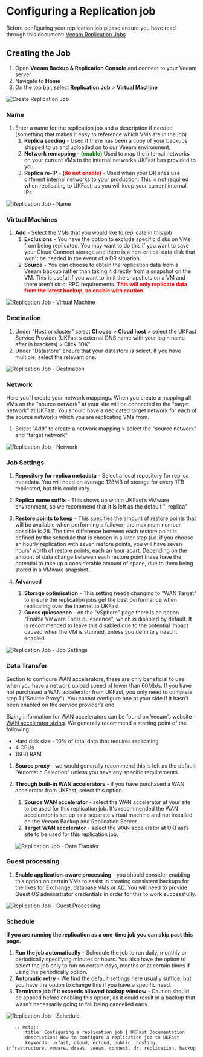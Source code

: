# Configuring a Replication job

Before configuring your replication job please ensure you have read through this document: [Veeam Replication Jobs](veeam_replication_jobs.md)

## Creating the Job
1. Open **Veeam Backup & Replication Console** and connect to your Veeam server
2. Navigate to **Home**
3. On the top bar, select **Replication Job** > **Virtual Machine**

![Create Replication Job](files/createreplicationjob/createreplicationjob.png)

### Name
1. Enter a name for the replication job and a description if needed (something that makes it easy to reference which VMs are in the job)
    1. **Replica seeding** - Used if there has been a copy of your backups shipped to us and uploaded on to our Veeam environment.
    2. **Network remapping** - <span style="color:green">**(enable)**</span> Used to map the internal networks on your current VMs to the internal networks UKFast has provided to you.
    3. **Replica re-IP** - <span style="color:red">**(do not enable)**</span> - Used when your DR sites use different internal networks to your production. This is not required when replicating to UKFast, as you will keep your current internal IPs.

![Replication Job - Name](files/createreplicationjob/createreplicationjob_name.png)

### Virtual Machines
1. **Add** - Select the VMs that you would like to replicate in this job<br />
    1. **Exclusions** - You have the option to exclude specific disks on VMs from being replicated. You may want to do this if you want to save your Cloud Connect storage and there is a non-critical data disk that won't be needed in the event of a DR situation.
    2. **Source** - You can choose to obtain the replication data from a Veeam backup rather than taking it directly from a snapshot on the VM. This is useful if you want to limit the snapshots on a VM and there aren't strict RPO requirements. <span style="color:red">**This will only replicate data from the latest backup, so enable with caution.**</span>

![Replication Job - Virtual Machine](files/createreplicationjob/createreplicationjob_virtualmachine.png)


### Destination
1. Under "Host or cluster" select **Choose** > **Cloud host** > select the UKFast Service Provider (UKFast’s external DNS name with your login name after in brackets) > Click "OK"
2. Under "Datastore" ensure that your datastore is select. If you have multiple, select the relevant one.

![Replication Job - Destination](files/createreplicationjob/createreplicationjob_destination.png)

### Network

Here you’ll create your network mappings. When you create a mapping all VMs on the "source network" at your site will be connected to the "target network" at UKFast. You should have a dedicated target network for each of the source networks which you are replicating VMs from.


1. Select "Add" to create a network mapping > select the "source network" and "target network"

![Replication Job - Network](files/createreplicationjob/createreplicationjob_network.png)

### Job Settings
1. **Repository for replica metadata** - Select a local repository for replica metadata. You will need on average 128MB of storage for every 1TB replicated, but this could vary.
2. **Replica name suffix** - This shows up within UKFast’s VMware environment, so we recommend that it is left as the default "_replica"
3. **Restore points to keep** - This specifies the amount of restore points that will be available when performing a failover; the maximum number possible is 28. The time difference between each restore point is defined by the schedule that is chosen in a later step (i.e. if you choose an hourly replication with seven restore points, you will have seven hours’ worth of restore points, each an hour apart. Depending on the amount of data change between each restore point these have the potential to take up a considerable amount of space, due to them being stored in a VMware snapshot.

4. **Advanced**
    1. **Storage optimisation** - This setting needs changing to "WAN Target" to ensure the replication jobs get the best performance when replicating over the internet to UKFast
    2. **Guess quiescence** - on the "vSphere" page there is an option "Enable VMware Tools quiescence", which is disabled by default. It is recommended to leave this disabled due to the potential impact caused when the VM is stunned, unless you definitely need it enabled.

![Replication Job - Job Settings](files/createreplicationjob/createreplicationjob_jobsettings.png)

### Data Transfer

Section to configure WAN accelerators, these are only beneficial to use when you have a network upload speed of lower than 60Mb/s. If you have not purchased a WAN accelerator from UKFast, you only need to complete step 1 ("Source Proxy"). You cannot configure one at your side if it hasn't been enabled on the service provider’s end.

Sizing information for WAN accelerators can be found on Veeam’s website  - [WAN accelerator sizing](https://helpcenter.veeam.com/docs/backup/vsphere/wan_accelerator_sizing.html?ver=100). We generally recommend a starting point of the following:  
* Hard disk size - 10% of total data that requires replicating
* 4 CPUs
* 16GB RAM


1. **Source proxy** - we would generally recommend this is left as the default "Automatic Selection" unless you have any specific requirements.
2. **Through built-in WAN accelerators** - if you have purchased a WAN accelerator from UKFast, select this option. 
    1. **Source WAN accelerator** - select the WAN accelerator at your site to be used for this replication job. It's recommended the WAN accelerator is set up as a separate virtual machine and not installed on the Veeam Backup and Replication Server.
    2. **Target WAN accelerator** - select the WAN accelerator at UKFast’s site to be used for this replication job.

    ![Replication Job - Data Transfer](files/createreplicationjob/createreplicationjob_datatransfer.png)


### Guest processing
1. **Enable application-aware processing** - you should consider enabling this option on certain VMs to assist in creating consistent backups for the likes for Exchange, database VMs or AD. You will need to provide Guest OS administrator credentials in order for this to work successfully.

![Replication Job - Guest Processing](files/createreplicationjob/createreplicationjob_guestprocessing.png)

### Schedule
**If you are running the replication as a one-time job you can skip past this page.**

1. **Run the job automatically** - Schedule the job to run daily, monthly or periodically specifying minutes or hours. You also have the option to select the job only to run on certain days, months or at certain times if using the periodically option.
2. **Automatic retry** - We find the default settings here usually suffice, but you have the option to change this if you have a specific need.
3. **Terminate job if it exceeds allowed backup window** - Caution should be applied before enabling this option, as it could result in a backup that wasn't necessarily going to fail being cancelled early

![Replication Job - Schedule](files/createreplicationjob/createreplicationjob_schedule.png)


```eval_rst
   .. meta::
      :title: Configuring a replication job | UKFast Documentation
      :description: How to configure a replication job to UKFast
      :keywords: ukfast, cloud, ecloud, public, hosting, infrastructure, vmware, draas, veeam, connect, dr, replication, backup

